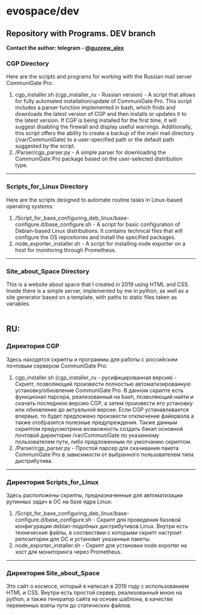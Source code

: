 # evospace/dev
## Repository with Programs. DEV branch

**Contact the author: telegram - [@guzeew_alex](https://t.me/guzeew_alex)**

### CGP Directory
Here are the scripts and programs for working with the Russian mail server CommuniGate Pro:
1. cgp_installer.sh (cgp_installer_ru - Russian version) - A script that allows for fully automated installation/update of CommuniGate Pro. This script includes a parser function implemented in bash, which finds and downloads the latest version of CGP and then installs or updates it to the latest version. If CGP is being installed for the first time, it will suggest disabling the firewall and display useful warnings. Additionally, this script offers the ability to create a backup of the main mail directory (/var/CommuniGate) to a user-specified path or the default path suggested by the script.
2. /Parser/cgp_parser.py - A simple parser for downloading the CommuniGate Pro package based on the user-selected distribution type.

-------------------------------------------------------------------------------------------
### Scripts_for_Linux Directory
Here are the scripts designed to automate routine tasks in Linux-based operating systems:
1. /Script_for_base_configuring_deb_linux/base-configure.d/base_configure.sh - A script for basic configuration of Debian-based Linux distributions. It contains technical files that will configure the OS repositories and install the specified packages.
2. node_exporter_installer.sh - A script for installing node exporter on a host for monitoring through Prometheus.

-------------------------------------------------------------------------------------------
### Site_about_Space Directory
This is a website about space that I created in 2019 using HTML and CSS. Inside there is a simple server, implemented by me in python, as well as a site generator based on a template, with paths to static files taken as variables.<br><br>

## RU:

### Директория CGP
Здесь находятся скрипты и программы для работы с российским почтовым сервером CommuniGate Pro:
1. cgp_installer.sh (cgp_installer_ru - русифицированная версия) - Скрипт, позволяющий произвести полностью автоматизированную установку/обновление CommuniGate Pro. В данном скрипте есть функционал парсера, реализованный на bash, позволяющий найти и скачать последнюю версию CGP, а затем произвести его установку или обновление до актуальной версии. Если CGP устанавливается впервые, то будет предложено произвести отключение файервола а также отобразятся полезные предупреждения. Также данным скриптом предусмотрена возможность создать бэкап основной почтовой директории /var/CommuniGate по указанному пользователем пути, либо предложенным по умолчанию скриптом.
2. /Parser/cgp_parser.py - Простой парсер для скачивания пакета CommuniGate Pro в зависимости от выбранного пользователем типа дистрибутива.

-------------------------------------------------------------------------------------------
### Директория Scripts_for_Linux
Здесь расположены скрипты, предназначенные для автоматизации рутинных задач в ОС на базе ядра Linux:
1. /Script_for_base_configuring_deb_linux/base-configure.d/base_configure.sh - Скрипт для проведения базовой конфигурации debian-подобных дистрибутивов Linux. Внутри есть технические файлы, в соотвествии с которыми скрипт настроит репозитории для ОС и установит указанные пакеты.
2. node_exporter_installer.sh - Скрипт для установки node exporter на хост для мониторинга через Prometheus.

-------------------------------------------------------------------------------------------
### Директория Site_about_Space
Это сайт о космосе, который я написал в 2019 году с использованием HTML и CSS. Внутри есть простой сервер, реализованный мною на python, а также генератор сайта на основе шаблона, в качестве переменных взяты пути до статических файлов.